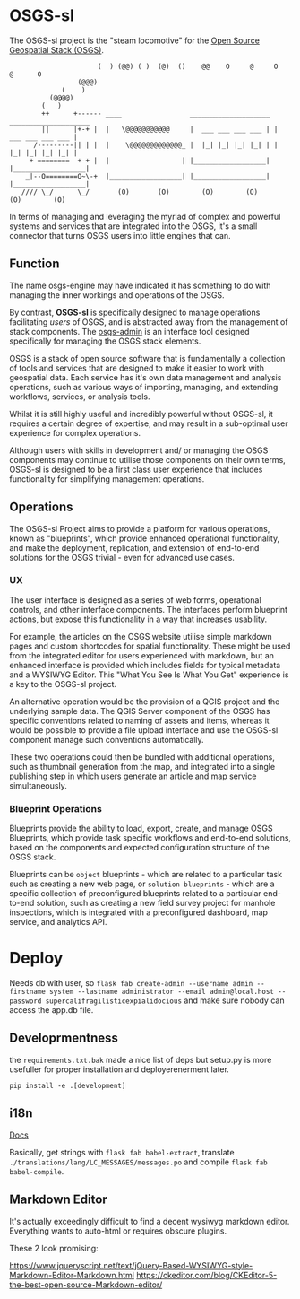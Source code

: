 # OSGS-sl

The OSGS-sl project is the "steam locomotive" for the [Open Source Geospatial Stack (OSGS)](https://github.com/kartoza/osgs).

```text
                      (  ) (@@) ( )  (@)  ()    @@    O     @     O     @      O
                 (@@@)
             (    )
          (@@@@)
        (   )
        ++      +------ ____                 ____________________ ____________________
        ||      |+-+ |  |   \@@@@@@@@@@@     |  ___ ___ ___ ___ | |  ___ ___ ___ ___ |
      /---------|| | |  |    \@@@@@@@@@@@@@_ |  |_| |_| |_| |_| | |  |_| |_| |_| |_| |
     + ========  +-+ |  |                  | |__________________| |__________________|
    _|--O========O~\-+  |__________________| |__________________| |__________________|
   //// \_/      \_/       (O)       (O)        (O)        (O)       (O)        (O)
```

In terms of managing and leveraging the myriad of complex and powerful systems and services that are integrated into the OSGS, it's a small connector that turns OSGS users into little engines that can.

## Function

The name osgs-engine may have indicated it has something to do with managing the inner workings and operations of the OSGS.

By contrast, **OSGS-sl** is specifically designed to manage operations facilitating _users_ of OSGS, and is abstracted away from the management of stack components. The [osgs-admin](https://github.com/zacharlie/osgs-admin) is an interface tool designed specifically for managing the OSGS stack elements.

OSGS is a stack of open source software that is fundamentally a collection of tools and services that are designed to make it easier to work with geospatial data. Each service has it's own data management and analysis operations, such as various ways of importing, managing, and extending workflows, services, or analysis tools.

Whilst it is still highly useful and incredibly powerful without OSGS-sl, it requires a certain degree of expertise, and may result in a sub-optimal user experience for complex operations.

Although users with skills in development and/ or managing the OSGS components may continue to utilise those components on their own terms, OSGS-sl is designed to be a first class user experience that includes functionality for simplifying management operations.

## Operations

The OSGS-sl Project aims to provide a platform for various operations, known as "blueprints", which provide enhanced operational functionality, and make the deployment, replication, and extension of end-to-end solutions for the OSGS trivial - even for advanced use cases.

### UX

The user interface is designed as a series of web forms, operational controls, and other interface components. The interfaces perform blueprint actions, but expose this functionality in a way that increases usability.

For example, the articles on the OSGS website utilise simple markdown pages and custom shortcodes for spatial functionality. These might be used from the integrated editor for users experienced with markdown, but an enhanced interface is provided which includes fields for typical metadata and a WYSIWYG Editor. This "What You See Is What You Get" experience is a key to the OSGS-sl project.

An alternative operation would be the provision of a QGIS project and the underlying sample data. The QGIS Server component of the OSGS has specific conventions related to naming of assets and items, whereas it would be possible to provide a file upload interface and use the OSGS-sl component manage such conventions automatically.

These two operations could then be bundled with additional operations, such as thumbnail generation from the map, and integrated into a single publishing step in which users generate an article and map service simultaneously.

### Blueprint Operations

Blueprints provide the ability to load, export, create, and manage OSGS Blueprints, which provide task specific workflows and end-to-end solutions, based on the components and expected configuration structure of the OSGS stack.

Blueprints can be `object` blueprints - which are related to a particular task such as creating a new web page, or `solution blueprints` - which are a specific collection of preconfigured blueprints related to a particular end-to-end solution, such as creating a new field survey project for manhole inspections, which is integrated with a preconfigured dashboard, map service, and analytics API.

# Deploy

Needs db with user, so `flask fab create-admin --username admin --firstname system --lastname administrator --email admin@local.host --password supercalifragilisticexpialidocious` and make sure nobody can access the app.db file.

## Developrmentness

the `requirements.txt.bak` made a nice list of deps but setup.py is more usefuller for proper installation and deployerenerment later.

`pip install -e .[development]`

## i18n

[Docs](https://flask-appbuilder.readthedocs.io/en/latest/i18n.html)

Basically, get strings with `flask fab babel-extract`, translate `./translations/lang/LC_MESSAGES/messages.po` and compile `flask fab babel-compile`.

## Markdown Editor

It's actually exceedingly difficult to find a decent wysiwyg markdown editor. Everything wants to auto-html or requires obscure plugins.

These 2 look promising:

https://www.jqueryscript.net/text/jQuery-Based-WYSIWYG-style-Markdown-Editor-Markdown.html
https://ckeditor.com/blog/CKEditor-5-the-best-open-source-Markdown-editor/
